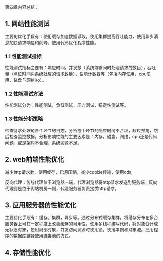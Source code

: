 第四章内容总结：

## 1.  网站性能测试

主要的优化手段有：使用缓存加速数据读取，使用集群提高吞吐能力，使用异步消息加快请求响应和削峰，使用代码优化程序性能。

### 1.1 性能测试指标

性能测试指标主要有：响应时间，并发数（系统能够同时处理请求的数目），吞吐量（单位时间内系统处理的请求数量），性能计数器等（包括内存使用，cpu使用，磁盘与网络i/o）。

### 1.2 性能测试方法

性能测试分为：性能测试，负载测试，压力测试，稳定性测试等。

### 1.3 性能分析策略

检查请求处理的各个环节的日志，分析哪个环节的响应时间不合理，超过预期，然后检查监控数据，分析影响性能的主要因素是：内存，磁盘，网络，cpu还是代码问题，或是架构不合理，系统资源不足。

## 2. web前端性能优化

减少http请求数，使用缓存，启用压缩，减少cookie传输，使用cdn,

反向代理：传统代理位于浏览器一端，代理浏览器将http请求发送到服务端；反向代理则是位于网站机房一侧，代理服务器负责接受http请求。

## 3. 应用服务器的性能优化

主要优化手段有：缓存，集群，异步等。通过分布式缓存集群，将缓存分布在多台服务器上可在一定程度上改善缓存的可用性。使用多线程编写代码，将对象设计成无状态对象，使用局部对象，并发访问资源时使用锁。使用单例和对象池。应用程序的数据库链接使用连接池的方式。

## 4. 存储性能优化